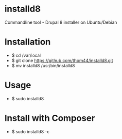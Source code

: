 # installd8
Commandline tool - Drupal 8 installer on Ubuntu/Debian

# Installation
* $ cd /var/local
* $ git clone https://github.com/thom44/installd8.git
* $ mv installd8 /usr/bin/installd8

# Usage
* $ sudo installd8
# Install with Composer 
* $ sudo installd8 -c

